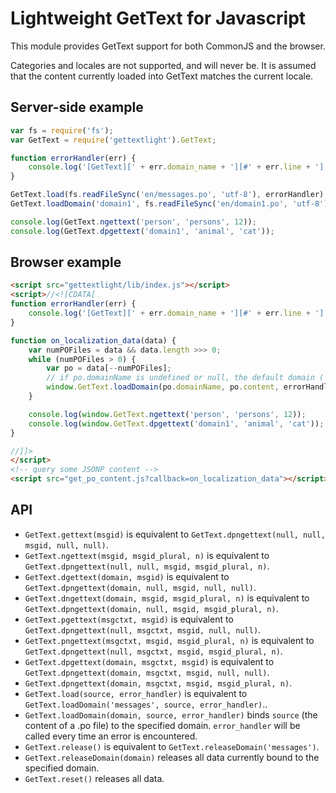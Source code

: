 # Lightweight GetText for Javascript
This module provides GetText support for both CommonJS and the browser.

Categories and locales are not supported, and will never be. It is assumed that the content currently loaded into GetText matches the current locale.

## Server-side example

```js
var fs = require('fs');
var GetText = require('gettextlight').GetText;

function errorHandler(err) {
	console.log('[GetText][' + err.domain_name + '][#' + err.line + '] ' + err.message);
}

GetText.load(fs.readFileSync('en/messages.po', 'utf-8'), errorHandler);
GetText.loadDomain('domain1', fs.readFileSync('en/domain1.po', 'utf-8'), errorHandler);

console.log(GetText.ngettext('person', 'persons', 12));
console.log(GetText.dpgettext('domain1', 'animal', 'cat'));
```

## Browser example

```html
<script src="gettextlight/lib/index.js"></script>
<script>//<![CDATA[
function errorHandler(err) {
	console.log('[GetText][' + err.domain_name + '][#' + err.line + '] ' + err.message);
}

function on_localization_data(data) {
	var numPOFiles = data && data.length >>> 0;
	while (numPOFiles > 0) {
		var po = data[--numPOFiles];
		// if po.domainName is undefined or null, the default domain ('messages') is used
		window.GetText.loadDomain(po.domainName, po.content, errorHandler);
	}

	console.log(window.GetText.ngettext('person', 'persons', 12));
	console.log(window.GetText.dpgettext('domain1', 'animal', 'cat'));
}

//]]>
</script>
<!-- query some JSONP content -->
<script src="get_po_content.js?callback=on_localization_data"></script>
```

## API
* `GetText.gettext(msgid)` is equivalent to `GetText.dpngettext(null, null, msgid, null, null)`.
* `GetText.ngettext(msgid, msgid_plural, n)` is equivalent to `GetText.dpngettext(null, null, msgid, msgid_plural, n)`.
* `GetText.dgettext(domain, msgid)` is equivalent to `GetText.dpngettext(domain, null, msgid, null, null)`.
* `GetText.dngettext(domain, msgid, msgid_plural, n)` is equivalent to `GetText.dpngettext(domain, null, msgid, msgid_plural, n)`.
* `GetText.pgettext(msgctxt, msgid)` is equivalent to `GetText.dpngettext(null, msgctxt, msgid, null, null)`.
* `GetText.pngettext(msgctxt, msgid, msgid_plural, n)` is equivalent to `GetText.dpngettext(null, msgctxt, msgid, msgid_plural, n)`.
* `GetText.dpgettext(domain, msgctxt, msgid)` is equivalent to `GetText.dpngettext(domain, msgctxt, msgid, null, null)`.
* `GetText.dpngettext(domain, msgctxt, msgid, msgid_plural, n)`.
* `GetText.load(source, error_handler)` is equivalent to `GetText.loadDomain('messages', source, error_handler)`..
* `GetText.loadDomain(domain, source, error_handler)` binds `source` (the content of a .po file) to the specified domain. `error_handler` will be called every time an error is encountered.
* `GetText.release()` is equivalent to `GetText.releaseDomain('messages')`.
* `GetText.releaseDomain(domain)` releases all data currently bound to the specified domain.
* `GetText.reset()` releases all data.

